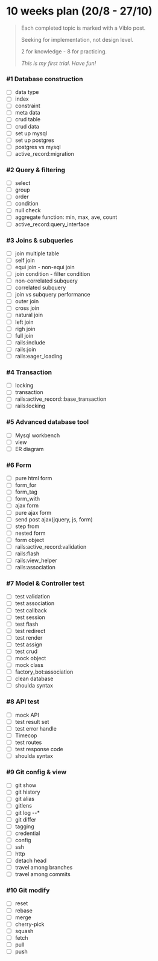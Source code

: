 # 10 weeks plan (20/8 - 27/10)

> Each completed topic is marked with a Viblo post.
>
> Seeking for implementation, not design level.
>
> 2 for knowledge - 8 for practicing.
>
> _This is my first trial. Have fun!_

### #1 Database construction
- [ ] data type
- [ ] index
- [ ] constraint
- [ ] meta data
- [ ] crud table
- [ ] crud data
- [ ] set up mysql
- [ ] set up postgres
- [ ] postgres vs mysql
- [ ] active_record:migration

### #2 Query & filtering
- [ ] select
- [ ] group
- [ ] order
- [ ] condition
- [ ] null check
- [ ] aggregate function: min, max, ave, count
- [ ] active_record:query_interface

### #3 Joins & subqueries
- [ ] join multiple table
- [ ] self join
- [ ] equi join - non-equi join
- [ ] join condition - filter condition
- [ ] non-correlated subquery
- [ ] correlated subquery
- [ ] join vs subquery performance
- [ ] outer join
- [ ] cross join
- [ ] natural join
- [ ] left join
- [ ] righ join
- [ ] full join
- [ ] rails:include
- [ ] rails:join
- [ ] rails:eager_loading

### #4 Transaction
- [ ] locking
- [ ] transaction
- [ ] rails:active_record::base_transaction
- [ ] rails:locking

### #5 Advanced database tool
- [ ] Mysql workbench
- [ ] view
- [ ] ER diagram

### #6 Form
- [ ] pure html form
- [ ] form_for
- [ ] form_tag
- [ ] form_with
- [ ] ajax form
- [ ] pure ajax form
- [ ] send post ajax(jquery, js, form)
- [ ] step from
- [ ] nested form
- [ ] form object
- [ ] rails:active_record:validation
- [ ] rails:flash
- [ ] rails:view_helper
- [ ] rails:association

### #7 Model & Controller test
- [ ] test validation
- [ ] test association
- [ ] test callback
- [ ] test session
- [ ] test flash
- [ ] test redirect
- [ ] test render
- [ ] test assign
- [ ] test crud
- [ ] mock object
- [ ] mock class
- [ ] factory_bot:association
- [ ] clean database
- [ ] shoulda syntax

### #8 API test
- [ ] mock API
- [ ] test result set
- [ ] test error handle
- [ ] Timecop
- [ ] test routes
- [ ] test response code
- [ ] shoulda syntax

### #9 Git config & view
- [ ] git show
- [ ] git history
- [ ] git alias
- [ ] gitlens
- [ ] git log --*
- [ ] git differ
- [ ] tagging
- [ ] credential
- [ ] config
- [ ] ssh
- [ ] http
- [ ] detach head
- [ ] travel among branches
- [ ] travel among commits

### #10 Git modify
- [ ] reset
- [ ] rebase
- [ ] merge
- [ ] cherry-pick
- [ ] squash
- [ ] fetch
- [ ] pull
- [ ] push
